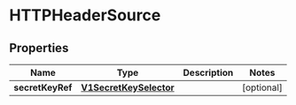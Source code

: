 

# HTTPHeaderSource

## Properties

Name | Type | Description | Notes
------------ | ------------- | ------------- | -------------
**secretKeyRef** | [**V1SecretKeySelector**](V1SecretKeySelector.md) |  |  [optional]



